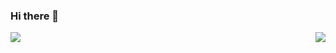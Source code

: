 ### Hi there 👋

<!--
**xiaoxuan-yu/xiaoxuan-yu** is a ✨ _special_ ✨ repository because its `README.md` (this file) appears on your GitHub profile.

Here are some ideas to get you started:

- 🔭 I’m currently working on ...
- 🌱 I’m currently learning ...
- 👯 I’m looking to collaborate on ...
- 🤔 I’m looking for help with ...
- 💬 Ask me about ...
- 📫 How to reach me: ...
- 😄 Pronouns: ...
- ⚡ Fun fact: ...
-->
<div>
  <div align="left">
    <a href="https://github.com/xiaoxuan-yu/">
      <img align="left" src="https://github-readme-stats.vercel.app/api?username=xiaoxuan-yu&count_private=true&show_icons=true" />
    </a>
  </div>
  <div align="right">
    <a href="https://github.com/xiaoxuan-yu/">
      <img align="center" src="https://github-readme-stats.vercel.app/api/top-langs/?username=xiaoxuan-yu&layout=compact" />
    </a>
  </div>
</div>
